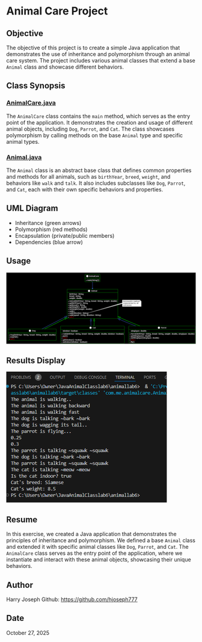 # Animal Care Project

## Objective
The objective of this project is to create a simple Java application that demonstrates the use of inheritance and polymorphism through an animal care system. The project includes various animal classes that extend a base `Animal` class and showcase different behaviors.

## Class Synopsis

### [AnimalCare.java](src/main/java/com/me/animalcare/AnimalCare.java)
The `AnimalCare` class contains the `main` method, which serves as the entry point of the application. It demonstrates the creation and usage of different animal objects, including `Dog`, `Parrot`, and `Cat`. The class showcases polymorphism by calling methods on the base `Animal` type and specific animal types.

### [Animal.java](src/main/java/com/me/animalcare/Animal.java)
The `Animal` class is an abstract base class that defines common properties and methods for all animals, such as `birthYear`, `breed`, `weight`, and behaviors like `walk` and `talk`. It also includes subclasses like `Dog`, `Parrot`, and `Cat`, each with their own specific behaviors and properties.

## UML Diagram
- Inheritance (green arrows)
- Polymorphism (red methods)
- Encapsulation (private/public members)
- Dependencies (blue arrow)

## Usage
![uml](/images/Animal.png) 


## Results Display
![results](/images/output.png)



## Resume
In this exercise, we created a Java application that demonstrates the principles of inheritance and polymorphism. We defined a base `Animal` class and extended it with specific animal classes like `Dog`, `Parrot`, and `Cat`. The `AnimalCare` class serves as the entry point of the application, where we instantiate and interact with these animal objects, showcasing their unique behaviors.


## Author
Harry Joseph Github: https://github.com/hjoseph777


## Date
October 27, 2025
